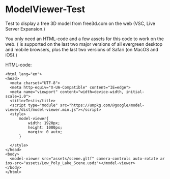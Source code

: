 # ModelViewer-Test
Test to display a free 3D model from free3d.com on the web (VSC, Live Server Expansion.)

You only need an HTML-code and a few assets for this code to work on the web.
(<model-viewer> is supported on the last two major versions of all evergreen desktop and mobile browsers, plus the last two versions of Safari (on MacOS and iOS).)
  
  HTML-code:
  
  ```<!DOCTYPE html>
<html lang="en">
<head>
    <meta charset="UTF-8">
    <meta http-equiv="X-UA-Compatible" content="IE=edge">
    <meta name="viewport" content="width=device-width, initial-scale=1.0">
    <title>Testi</title>
    <script type="module" src="https://unpkg.com/@google/model-viewer/dist/model-viewer.min.js"></script>
    <style>
        model-viewer{
            width: 1920px;
            height: 1000px;
            margin: 0 auto;
        }

    </style>
</head>
<body>
    <model-viewer src="assets/scene.gltf" camera-controls auto-rotate ar ios-src="assets/Low_Poly_Lake_Scene.usdz"></model-viewer>
</body>
</html>
